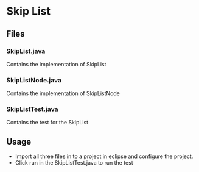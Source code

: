 # Skip List

## Files

### SkipList.java

Contains the implementation of SkipList

### SkipListNode.java

Contains the implementation of SkipListNode

### SkipListTest.java

Contains the test for the SkipList

## Usage 

* Import all three files in to a project in eclipse and configure the project.  
* Click run in the SkipListTest.java to run the test